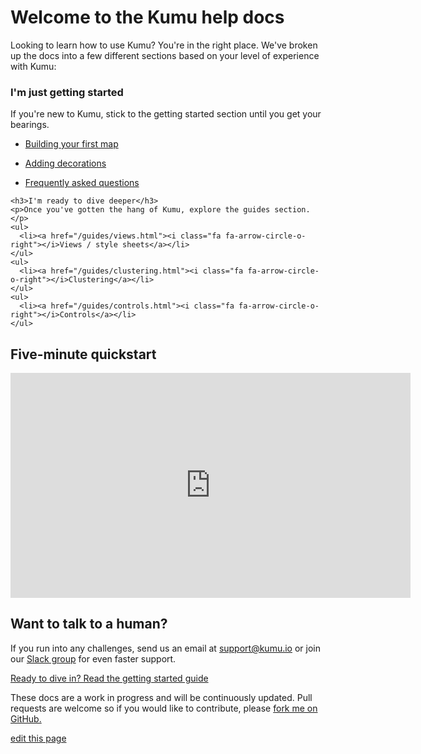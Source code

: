 # Welcome to the Kumu help docs

Looking to learn how to use Kumu? You're in the right place. We've broken up the docs into a few different sections based on your level of experience with Kumu:

<div class="row">
  <div class="col-md-6">
    <div class="guide-tile">
      <h3>I'm just getting started</h3>
      <p> If you're new to Kumu, stick to the getting started section until you get your bearings.</p>
      <ul>
        <li><a href="/getting-started/building-your-first-map.html"><i class="fa fa-arrow-circle-o-right"></i>Building your first map</a></li>
      </ul>
      <ul>
        <li><a href="/getting-started/decorations.html"><i class="fa fa-arrow-circle-o-right"></i>Adding decorations</a></li>
      </ul>
      <ul>
        <li><a href="/getting-started/faq.html"><i class="fa fa-arrow-circle-o-right"></i>Frequently asked questions</a></li>
      </ul>
    </div>
  </div>
  <div class="col-md-6">
    <div class="guide-tile">

    <h3>I'm ready to dive deeper</h3>
    <p>Once you've gotten the hang of Kumu, explore the guides section.</p>
    <ul>
      <li><a href="/guides/views.html"><i class="fa fa-arrow-circle-o-right"></i>Views / style sheets</a></li>
    </ul>
    <ul>
      <li><a href="/guides/clustering.html"><i class="fa fa-arrow-circle-o-right"></i>Clustering</a></li>
    </ul>
    <ul>
      <li><a href="/guides/controls.html"><i class="fa fa-arrow-circle-o-right"></i>Controls</a></li>
    </ul>
  </div>
    </div>
  </div>
</div>

## Five-minute quickstart

<iframe src="https://player.vimeo.com/video/161212905" width="640" height="360" frameborder="0" webkitallowfullscreen mozallowfullscreen allowfullscreen></iframe>


## Want to talk to a human?

If you run into any challenges, send us an email at [support@kumu.io](mailto:support@kumu.io) or join our [Slack group](http://chat.kumu.io) for even faster support.

<a class="btn" href="/getting-started/overview.html">Ready to dive in? Read the getting started guide</a>

<span class="quiet">These docs are a work in progress and will be continuously updated. Pull requests are welcome so if you would like to contribute, please <a href="https://github.com/kumu/docs">fork me on GitHub.</a></span>

<span class="edit-link"><a href="https://github.com/kumu/docs/blob/master/welcome.md" target="_blank"><i class="fa fa-github"></i> edit this page</a></span>
